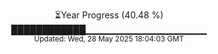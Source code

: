 <p align="center">
⏳Year Progress (40.48 %)<br>
████████████▁▁▁▁▁▁▁▁▁▁▁▁▁▁▁▁▁▁ <br>
<sub>Updated: Wed, 28 May 2025 18:04:03 GMT</sub>
</p>


